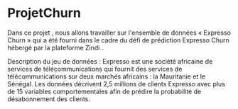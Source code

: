 # ProjetChurn
Dans ce projet , nous allons travailler sur l'ensemble de données « Expresso Churn » qui a été fourni dans le cadre du défi de prédiction Expresso Churn hébergé par la plateforme Zindi .

Description du jeu de données : Expresso est une société africaine de services de télécommunications qui fournit des services de télécommunications sur deux marchés africains : la Mauritanie et le Sénégal. Les données décrivent 2,5 millions de clients Expresso avec plus de 15 variables comportementales afin de prédire la probabilité de désabonnement des clients.
